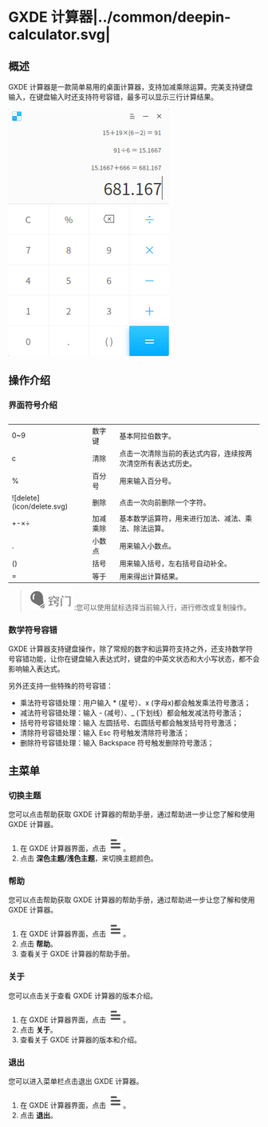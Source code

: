 #  GXDE 计算器|../common/deepin-calculator.svg|

## 概述

 GXDE 计算器是一款简单易用的桌面计算器，支持加减乘除运算。完美支持键盘输入，在键盘输入时还支持符号容错，最多可以显示三行计算结果。

![0|main](jpg/main.jpg)

## 操作介绍

### 界面符号介绍

<table class="block1">
    <caption></caption>
    <tbody>
        <tr>
            <td>0~9</td>
            <td>数字键</td>
            <td>基本阿拉伯数字。</td>
        </tr>
        <tr>
            <td>c</td>
            <td>清除</td>
            <td>点击一次清除当前的表达式内容，连续按两次清空所有表达式历史。</td>
        </tr>
    	<tr>
            <td>%</td>
            <td>百分号</td>
            <td>用来输入百分号。</td>
        </tr>
    	<tr>
            <td>![delete](icon/delete.svg)</td>
            <td>删除</td>
            <td>点击一次向前删除一个字符。</td>
        </tr>
    	<tr>
            <td>+-×÷</td>
            <td>加减乘除</td>
            <td>基本数学运算符，用来进行加法、减法、乘法、除法运算。</td>
        </tr>
        <tr>
            <td>.</td>
            <td>小数点</td>
            <td>用来输入小数点。</td>
        </tr>
        <tr>
            <td>()</td>
            <td>括号</td>
            <td>用来输入括号，左右括号自动补全。</td>
        </tr>
        <tr>
            <td>=</td>
            <td>等于</td>
            <td>用来得出计算结果。</td>
        </tr>
    </tbody>
</table>

> ![tips](icon/tips.svg):您可以使用鼠标选择当前输入行，进行修改或复制操作。



### 数学符号容错

 GXDE 计算器支持键盘操作，除了常规的数字和运算符支持之外，还支持数学符号容错功能，让你在键盘输入表达式时，键盘的中英文状态和大小写状态，都不会影响输入表达式。

另外还支持一些特殊的符号容错：

- 乘法符号容错处理：用户输入 * (星号）、x (字母x)都会触发乘法符号激活；
- 减法符号容错处理：输入 - (减号）、_ (下划线）都会触发减法符号激活；
- 括号符号容错处理：输入 左圆括号、右圆括号都会触发括号符号激活；
- 清除符号容错处理：输入 Esc 符号触发清除符号激活；
- 删除符号容错处理：输入 Backspace 符号触发删除符号激活；





## 主菜单

### 切换主题

您可以点击帮助获取 GXDE 计算器的帮助手册，通过帮助进一步让您了解和使用 GXDE 计算器。

1. 在 GXDE 计算器界面，点击 ![icon_menu](icon/icon_menu.svg)。
2. 点击 **深色主题/浅色主题**，来切换主题颜色。

### 帮助

您可以点击帮助获取 GXDE 计算器的帮助手册，通过帮助进一步让您了解和使用 GXDE 计算器。

1. 在 GXDE 计算器界面，点击 ![icon_menu](icon/icon_menu.svg)。
2. 点击 **帮助**。
3. 查看关于 GXDE 计算器的帮助手册。


### 关于

您可以点击关于查看 GXDE 计算器的版本介绍。

1. 在 GXDE 计算器界面，点击 ![icon_menu](icon/icon_menu.svg)。
2. 点击 **关于**。
3. 查看关于 GXDE 计算器的版本和介绍。


### 退出

您可以进入菜单栏点击退出 GXDE 计算器。

1. 在 GXDE 计算器界面，点击 ![icon_menu](icon/icon_menu.svg)。
2. 点击 **退出**。

